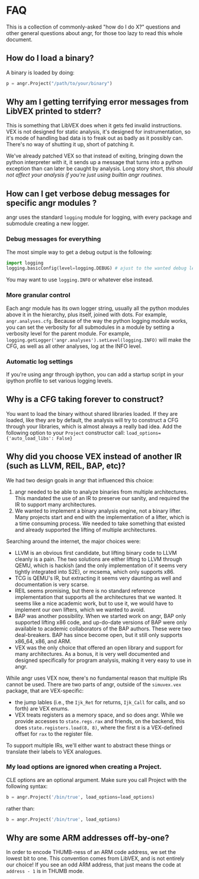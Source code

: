 # FAQ

This is a collection of commonly-asked "how do I do X?" questions and other general questions about angr, for those too lazy to read this whole document.

## How do I load a binary?

A binary is loaded by doing:

```python
p = angr.Project("/path/to/your/binary")
```

## Why am I getting terrifying error messages from LibVEX printed to stderr?

This is something that LibVEX does when it gets fed invalid instructions.
VEX is not designed for static analysis, it's designed for instrumentation, so it's mode of handling bad data is to freak out as badly as it possibly can.
There's no way of shutting it up, short of patching it.

We've already patched VEX so that instead of exiting, bringing down the python interpreter with it, it sends up a message that turns into a python exception than can later be caught by analysis.
Long story short, *this should not affect your analysis if you're just using builtin angr routines.*

## How can I get verbose debug messages for specific angr modules ?

angr uses the standard `logging` module for logging, with every package and submodule creating a new logger.

### Debug messages for everything
The most simple way to get a debug output is the following:
```python
import logging
logging.basicConfig(level=logging.DEBUG) # ajust to the wanted debug level
```

You may want to use `logging.INFO` or whatever else instead.

### More granular control
Each angr module has its own logger string, usually all the python modules
above it in the hierarchy, plus itself, joined with dots. For example,
`angr.analyses.cfg`. Because of the way the python logging module works, you
can set the verbosity for all submodules in a module by setting a verbosity
level for the parent module. For example, `logging.getLogger('angr.analyses').setLevel(logging.INFO)`
will make the CFG, as well as all other analyses, log at the INFO level.

### Automatic log settings
If you're using angr through ipython, you can add a startup script in your
ipython profile to set various logging levels.


## Why is a CFG taking forever to construct?
You want to load the binary without shared libraries loaded. If they are loaded,
like they are by default, the analysis will try to construct a CFG through your
libraries, which is almost always a really bad idea. Add the following option
to your `Project` constructor call: `load_options={'auto_load_libs': False}`


## Why did you choose VEX instead of another IR (such as LLVM, REIL, BAP, etc)?

We had two design goals in angr that influenced this choice:

1. angr needed to be able to analyze binaries from multiple architectures. This mandated the use of an IR to preserve our sanity, and required the IR to support many architectures.
2. We wanted to implement a binary analysis engine, not a binary lifter. Many projects start and end with the implementation of a lifter, which is a time consuming process. We needed to take something that existed and already supported the lifting of multiple architectures.

Searching around the internet, the major choices were:

- LLVM is an obvious first candidate, but lifting binary code to LLVM cleanly is a pain. The two solutions are either lifting to LLVM through QEMU, which is hackish (and the only implementation of it seems very tightly integrated into S2E), or mcsema, which only supports x86.
- TCG is QEMU's IR, but extracting it seems very daunting as well and documentation is very scarse.
- REIL seems promising, but there is no standard reference implementation that supports all the architectures that we wanted. It seems like a nice academic work, but to use it, we would have to implement our own lifters, which we wanted to avoid.
- BAP was another possibility. When we started work on angr, BAP only supported lifting x86 code, and up-do-date versions of BAP were only available to academic collaborators of the BAP authors. These were two deal-breakers. BAP has since become open, but it still only supports x86_64, x86, and ARM.
- VEX was the only choice that offered an open library and support for many architectures. As a bonus, it is very well documented and designed specifically for program analysis, making it very easy to use in angr.

While angr uses VEX now, there's no fundamental reason that multiple IRs cannot be used. There are two parts of angr, outside of the `simuvex.vex` package, that are VEX-specific:

- the jump lables (i.e., the `Ijk_Ret` for returns, `Ijk_Call` for calls, and so forth) are VEX enums.
- VEX treats registers as a memory space, and so does angr. While we provide accesses to `state.regs.rax` and friends, on the backend, this does `state.registers.load(8, 8)`, where the first `8` is a VEX-defined offset for `rax` to the register file.

To support multiple IRs, we'll either want to abstract these things or translate their labels to VEX analogues.


### My load options are ignored when creating a Project.

CLE options are an optional argument. Make sure you call Project with the following syntax:

```python
b = angr.Project('/bin/true', load_options=load_options)
```

rather than:
```python
b = angr.Project('/bin/true', load_options)
```

## Why are some ARM addresses off-by-one?

In order to encode THUMB-ness of an ARM code address, we set the lowest bit to one.
This convention comes from LibVEX, and is not entirely our choice!
If you see an odd ARM address, that just means the code at `address - 1` is in THUMB mode.
